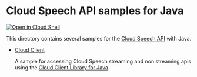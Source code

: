 # Cloud Speech API samples for Java

<a href="https://console.cloud.google.com/cloudshell/open?git_repo=https://github.com/GoogleCloudPlatform/java-docs-samples&page=editor&open_in_editor=speech/README.md">
<img alt="Open in Cloud Shell" src ="http://gstatic.com/cloudssh/images/open-btn.png"></a>

This directory contains several samples for the [Cloud Speech API](https://cloud.google.com/speech/)
with Java.

- [Cloud Client](cloud-client)

  A sample for accessing Cloud Speech streaming and non streaming apis using the [Cloud Client Library for Java](https://github.com/GoogleCloudPlatform/google-cloud-java).
